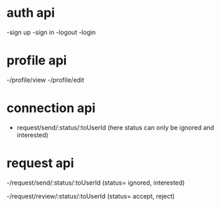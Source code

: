 # auth api
-sign up
-sign in
-logout
-login

# profile api

-/profile/view
-/profile/edit


# connection api
- request/send/:status/:toUserId    (here status can only be ignored and interested)

# request api
-/request/send/:status/:toUserId
(status= ignored, interested)

-/request/review/:status/:toUserId
(status= accept, reject)